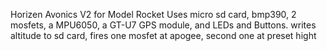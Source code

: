 Horizen Avonics V2 for Model Rocket
Uses micro sd card, bmp390, 2 mosfets, a MPU6050, a GT-U7 GPS module, and LEDs and Buttons.
writes altitude to sd card, fires one mosfet at apogee, second one at preset hight
